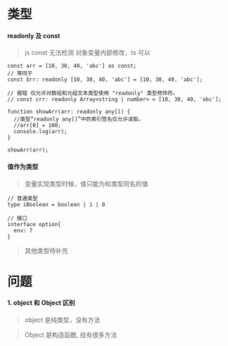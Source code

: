 <!--
 * @LastEditors: wudan01
 * @description: 文件描述
-->
# 类型

#### readonly 及 const
> js const 无法检测 对象变量内部修改，ts 可以
```
const arr = [10, 30, 40, 'abc'] as const;
// 等同于
const brr: readonly [10, 30, 40, 'abc'] = [10, 30, 40, 'abc'];

// 报错 仅允许对数组和元组文本类型使用 "readonly" 类型修饰符。
// const crr: readonly Array<string | number> = [10, 30, 40, 'abc'];

function showArr(arr: readonly any[]) {
  //类型“readonly any[]”中的索引签名仅允许读取。
  //arr[0] = 100;
  console.log(arr);
}

showArr(arr);
```
####  值作为类型
> 变量实现类型时候，值只能为和类型同名的值
```
// 普通类型
type iBoolean = boolean | 1 | 0

// 接口
interface option{
  env: 7
}
```

> 其他类型待补充

# 问题
#### 1. object 和 Object 区别
> object 是纯类型，没有方法

> Object 是构造函数, 挂有很多方法

